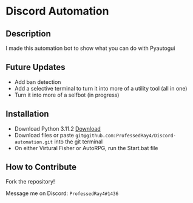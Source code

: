 # Discord Automation


## Description

I made this automation bot to show what you can do with Pyautogui

## Future Updates

- Add ban detection
- Add a selective terminal to turn it into more of a utility tool (all in one)
- Turn it into more of a selfbot (in progress)


## Installation

- Download Python 3.11.2 [Download](https://www.python.org/ftp/python/3.11.2/python-3.11.2-amd64.exe)
- Download files or paste ```git@github.com:ProfessedRay4/Discord-automation.git``` into the git terminal
- On either Virtural Fisher or AutoRPG, run the Start.bat file


## How to Contribute
Fork the repository!

Message me on Discord: ``ProfessedRay4#1436``

